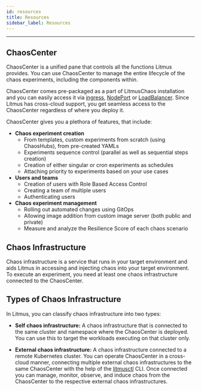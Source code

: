 ```yaml
---
id: resources
title: Resources
sidebar_label: Resources
---
```


---

## ChaosCenter
ChaosCenter is a unified pane that controls all the functions Litmus provides. You can use ChaosCenter to manage the entire lifecycle of the chaos experiments, including the components within.

ChaosCenter comes pre-packaged as a part of LitmusChaos installation and you can easily access it via [ingress](../user-guides/setup-with-ingress.md), [NodePort](../user-guides/setup-without-ingress.md#with-nodeport) or [LoadBalancer](../user-guides/setup-without-ingress.md#with-loadbalancer). Since Litmus has cross-cloud support, you get seamless access to the ChaosCenter regardless of where you deploy it.

ChaosCenter gives you a plethora of features, that include:

- **Chaos experiment creation**
  - From templates, custom experiments from scratch (using ChaosHubs), from pre-created YAMLs
  - Experiments sequence control (parallel as well as sequential steps creation)
  - Creation of either singular or cron experiments as schedules
  - Attaching priority to experiments based on your use cases
- **Users and teams**
  - Creation of users with Role Based Access Control
  - Creating a team of multiple users
  - Authenticating users
- **Chaos experiment management**
  - Rolling out automated changes using GitOps
  - Allowing image addition from custom image server (both public and private)
  - Measure and analyze the Resilience Score of each chaos scenario

## Chaos Infrastructure
Chaos infrastructure is a service that runs in your target environment and aids Litmus in accessing and injecting chaos into your target environment. To execute an experiment, you need at least one chaos infrastructure connected to the ChaosCenter.

## Types of Chaos Infrastructure

In Litmus, you can classify chaos infrastructure into two types:

- **Self chaos infrastructure:** A chaos infrastructure that is connected to the same cluster and namespace where the ChaosCenter is deployed. You can use this to target the workloads executing on that cluster only.

- **External chaos infrastructure:** A chaos infrastructure connected to a remote Kubernetes cluster. You can operate ChaosCenter in a cross-cloud manner, connecting multiple external chaos infrastructures to the same ChaosCenter with the help of the [litmusctl](../litmusctl/installation.md) CLI. Once connected you can manage, monitor, observe, and induce chaos from the ChaosCenter to the respective external chaos infrastructures. 